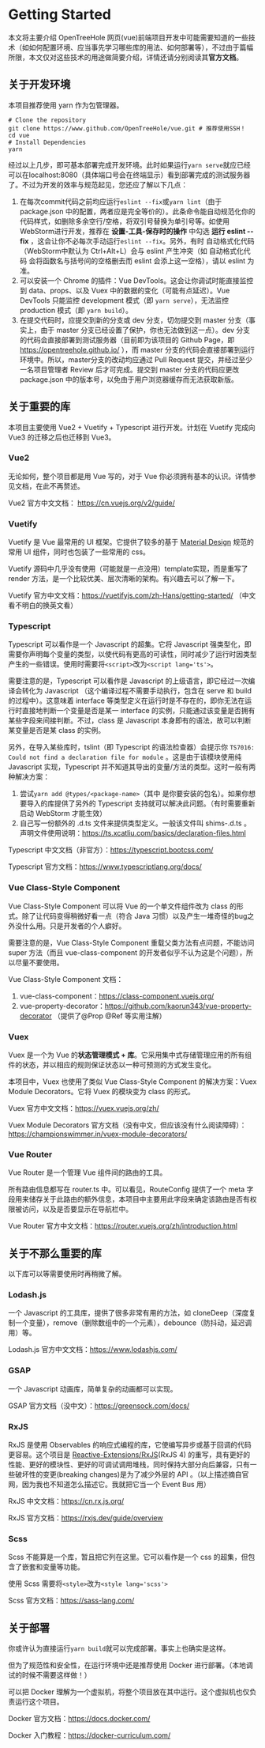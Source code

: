 # Getting Started

本文将主要介绍 OpenTreeHole 网页(vue)前端项目开发中可能需要知道的一些技术（如如何配置环境、应当事先学习哪些库的用法、如何部署等），不过由于篇幅所限，本文仅对这些技术的用途做简要介绍，详情还请分别阅读其**官方文档**。

## 关于开发环境

本项目推荐使用 yarn 作为包管理器。

```shell
# Clone the repository
git clone https://www.github.com/OpenTreeHole/vue.git # 推荐使用SSH！
cd vue
# Install Dependencies
yarn
```

经过以上几步，即可基本部署完成开发环境。此时如果运行```yarn serve```就应已经可以在localhost:8080（具体端口号会在终端显示）看到部署完成的测试服务器了。不过为开发的效率与规范起见，您还应了解以下几点：

1. 在每次commit代码之前均应运行```eslint --fix```或```yarn lint```（由于 package.json 中的配置，两者应是完全等价的）。此条命令能自动规范化你的代码样式，如删除多余空行/空格，将双引号替换为单引号等。如使用WebStorm进行开发，推荐在 **设置-工具-保存时的操作** 中勾选 **运行 eslint --fix** ，这会让你不必每次手动运行```eslint --fix```。另外，有时 自动格式化代码（WebStorm中默认为 Ctrl+Alt+L）会与 eslint 产生冲突（如 自动格式化代码 会将函数名与括号间的空格删去而 eslint 会添上这一空格），请以 eslint 为准。
2. 可以安装一个 Chrome 的插件：Vue DevTools。这会让你调试时能直接监控到 data、props、以及 Vuex 中的数据的变化（可能有点延迟）。Vue DevTools 只能监控 development 模式（即 ```yarn serve```），无法监控 production 模式（即 ```yarn build```）。
3. 在提交代码时，应提交到新的分支或 dev 分支，切勿提交到 master 分支（事实上，由于 master 分支已经设置了保护，你也无法做到这一点）。dev 分支的代码会直接部署到测试服务器（目前即为该项目的 Github Page，即 https://opentreehole.github.io/ ），而 master 分支的代码会直接部署到运行环境中。所以，master分支的改动均应通过 Pull Request 提交，并经过至少一名项目管理者 Review 后才可完成。提交到 master 分支的代码应更改 package.json 中的版本号，以免由于用户浏览器缓存而无法获取新版。

## 关于重要的库

本项目主要使用 Vue2 + Vuetify + Typescript 进行开发。计划在 Vuetify 完成向 Vue3 的迁移之后也迁移到 Vue3。

### Vue2

无论如何，整个项目都是用 Vue 写的，对于 Vue 你必须拥有基本的认识。详情参见文档，在此不再赘述。

Vue2 官方中文文档： https://cn.vuejs.org/v2/guide/

### Vuetify

Vuetify 是 Vue 最常用的 UI 框架。它提供了较多的基于 [Material Design](https://material.io/) 规范的常用 UI 组件，同时也包装了一些常用的 css。

Vuetify 源码中几乎没有使用（可能就是一点没用）template实现，而是重写了 render 方法，是一个比较优美、层次清晰的架构。有兴趣去可以了解一下。

Vuetify 官方中文文档：https://vuetifyjs.com/zh-Hans/getting-started/ （中文看不明白的换英文看）

### Typescript

Typescript 可以看作是一个 Javascript 的超集。它将 Javascript 强类型化，即需要你声明每个变量的类型，以使代码有更高的可读性，同时减少了运行时因类型产生的一些错误。使用时需要将```<script>```改为```<script lang='ts'>```。

需要注意的是，Typescript 可以看作是 Javascript 的上级语言，即它经过一次编译会转化为 Javascript （这个编译过程不需要手动执行，包含在 serve 和 build 的过程中）。这意味着 interface 等类型定义在运行时是不存在的，即你无法在运行时直接地判断一个变量是否是某一 interface 的实例，只能通过该变量是否拥有某些字段来间接判断。不过，class 是 Javascript 本身即有的语法，故可以判断某变量是否是某 class 的实例。

另外，在导入某些库时，tslint（即 Typescript 的语法检查器）会提示你 ```TS7016: Could not find a declaration file for module``` 。这是由于该模块使用纯 Javascript 实现，Typescript 并不知道其导出的变量/方法的类型。这时一般有两种解决方案：

1. 尝试```yarn add @types/<package-name>```（其中 <package-name> 是你要安装的包名）。如果你想要导入的库提供了另外的 Typescript 支持就可以解决此问题。（有时需要重新启动 WebStorm 才能生效）
2. 自己写一份额外的 .d.ts 文件来提供类型定义。一般该文件叫 shims-<package-name>.d.ts 。声明文件使用说明：https://ts.xcatliu.com/basics/declaration-files.html

Typescript 中文文档（非官方）：https://typescript.bootcss.com/

Typescript 官方文档：https://www.typescriptlang.org/docs/

### Vue Class-Style Component

Vue Class-Style Component 可以将 Vue 的一个单文件组件改为 class 的形式。除了让代码变得稍微好看一点（符合 Java 习惯）以及产生一堆奇怪的bug之外没什么用。只是开发者的个人癖好。

需要注意的是，Vue Class-Style Component 重载父类方法有点问题，不能访问 super 方法（而且 vue-class-component 的开发者似乎不认为这是个问题），所以尽量不要使用。

Vue Class-Style Component 文档：

1. vue-class-component：https://class-component.vuejs.org/
2. vue-property-decorator：https://github.com/kaorun343/vue-property-decorator （提供了@Prop @Ref 等实用注解）

### Vuex

Vuex 是一个为 Vue 的**状态管理模式 + 库**。它采用集中式存储管理应用的所有组件的状态，并以相应的规则保证状态以一种可预测的方式发生变化。

本项目中，Vuex 也使用了类似 Vue Class-Style Component 的解决方案：Vuex Module Decorators。它将 Vuex 的模块变为 class 的形式。

Vuex 官方中文文档：https://vuex.vuejs.org/zh/

Vuex Module Decorators 官方文档（没有中文，但应该没有什么阅读障碍）：https://championswimmer.in/vuex-module-decorators/

### Vue Router

Vue Router 是一个管理 Vue 组件间的路由的工具。

所有路由信息都写在 router.ts 中。可以看见，RouteConfig 提供了一个 meta 字段用来储存关于此路由的额外信息，本项目中主要用此字段来确定该路由是否有权限被访问，以及是否要显示在导航栏中。

Vue Router 官方中文文档：https://router.vuejs.org/zh/introduction.html

## 关于不那么重要的库

以下库可以等需要使用时再稍微了解。

### Lodash.js

一个 Javascript 的工具库，提供了很多非常有用的方法，如 cloneDeep（深度复制一个变量），remove（删除数组中的一个元素），debounce（防抖动，延迟调用）等。

Lodash.js 官方中文文档：https://www.lodashjs.com/

### GSAP

一个 Javascript 动画库，简单复杂的动画都可以实现。

GSAP 官方文档（没中文）：https://greensock.com/docs/

### RxJS

RxJS 是使用 Observables 的响应式编程的库，它使编写异步或基于回调的代码更容易。这个项目是 [Reactive-Extensions/RxJS](https://github.com/Reactive-Extensions/RxJS)(RxJS 4) 的重写，具有更好的性能、更好的模块性、更好的可调试调用堆栈，同时保持大部分向后兼容，只有一些破坏性的变更(breaking changes)是为了减少外层的 API 。（以上描述摘自官网，因为我也不知道怎么描述它。我就把它当一个 Event Bus 用）

RxJS 中文文档：https://cn.rx.js.org/

RxJS 官方文档：https://rxjs.dev/guide/overview

### Scss

Scss 不能算是一个库，暂且把它列在这里。它可以看作是一个 css 的超集，但包含了嵌套和变量等功能。

使用 Scss 需要将```<style>```改为```<style lang='scss'>```

Scss 官方文档：https://sass-lang.com/

## 关于部署

你或许认为直接运行```yarn build```就可以完成部署。事实上也确实是这样。

但为了规范性和安全性，在运行环境中还是推荐使用 Docker  进行部署。（本地调试的时候不需要这样做！）

可以把 Docker 理解为一个虚拟机，将整个项目放在其中运行。这个虚拟机也仅负责运行这个项目。

Docker 官方文档：https://docs.docker.com/

Docker 入门教程：https://docker-curriculum.com/

